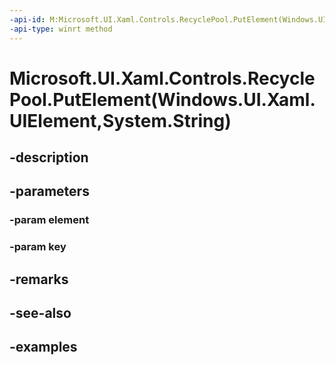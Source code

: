 ```yaml
---
-api-id: M:Microsoft.UI.Xaml.Controls.RecyclePool.PutElement(Windows.UI.Xaml.UIElement,System.String)
-api-type: winrt method
---
```


# Microsoft.UI.Xaml.Controls.RecyclePool.PutElement(Windows.UI.Xaml.UIElement,System.String)

<!--
public void PutElement (Windows.UI.Xaml.UIElement element, string key);
-->


## -description

## -parameters

### -param element

### -param key

## -remarks

## -see-also

## -examples


